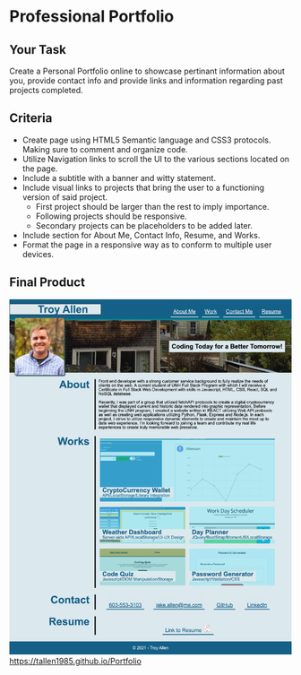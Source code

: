 # Professional Portfolio

## Your Task

Create a Personal Portfolio online to showcase pertinant information about you, provide contact info and provide links and information regarding past projects completed.

## Criteria
- Create page using HTML5 Semantic language and CSS3 protocols.  Making sure to comment and organize code.
- Utilize Navigation links to scroll the UI to the various sections located on the page.
- Include a subtitle with a banner and witty statement.
- Include visual links to projects that bring the user to a functioning version of said project.
    - First project should be larger than the rest to imply importance.
    - Following projects should be responsive.
    - Secondary projects can be placeholders to be added later.
- Include section for About Me, Contact Info, Resume, and Works.
- Format the page in a responsive way as to conform to multiple user devices.

## Final Product
![Portfolio](./assets/images/Portfolio-screenshot.png)
    https://tallen1985.github.io/Portfolio
